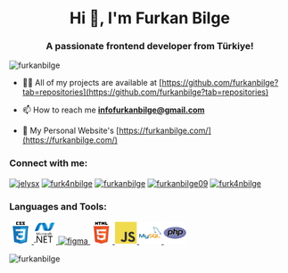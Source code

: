<h1 align="center">Hi 👋, I'm Furkan Bilge</h1>
<h3 align="center">A passionate frontend developer from Türkiye!</h3>

<p align="left"> <img src="https://komarev.com/ghpvc/?username=furkanbilge&label=Profile%20views&color=0e75b6&style=flat" alt="furkanbilge" /> </p>

- 👨‍💻 All of my projects are available at [https://github.com/furkanbilge?tab=repositories](https://github.com/furkanbilge?tab=repositories)

- 📫 How to reach me **infofurkanbilge@gmail.com**

- 📄 My Personal Website's [https://furkanbilge.com/](https://furkanbilge.com/)

<h3 align="left">Connect with me:</h3>
<p align="left">
<a href="https://dev.to/jelysx" target="_blank"><img align="center" src="https://raw.githubusercontent.com/rahuldkjain/github-profile-readme-generator/master/src/images/icons/Social/devto.svg" alt="jelysx" height="30" width="40" /></a>
<a href="https://twitter.com/furk4nbilge" target="_blank"><img align="center" src="https://raw.githubusercontent.com/rahuldkjain/github-profile-readme-generator/master/src/images/icons/Social/twitter.svg" alt="furk4nbilge" height="30" width="40" /></a>
<a href="https://linkedin.com/in/furkanbilge" target="_blank"><img align="center" src="https://raw.githubusercontent.com/rahuldkjain/github-profile-readme-generator/master/src/images/icons/Social/linked-in-alt.svg" alt="furkanbilge" height="30" width="40" /></a>
<a href="https://fb.com/furkanbilge09" target="_blank"><img align="center" src="https://raw.githubusercontent.com/rahuldkjain/github-profile-readme-generator/master/src/images/icons/Social/facebook.svg" alt="furkanbilge09" height="30" width="40" /></a>
<a href="https://instagram.com/furk4nbilge" target="_blank"><img align="center" src="https://raw.githubusercontent.com/rahuldkjain/github-profile-readme-generator/master/src/images/icons/Social/instagram.svg" alt="furk4nbilge" height="30" width="40" /></a>
</p>

<h3 align="left">Languages and Tools:</h3>
<p align="left"> <a href="https://www.w3schools.com/css/" target="__blank" rel="noreferrer"> <img src="https://raw.githubusercontent.com/devicons/devicon/master/icons/css3/css3-original-wordmark.svg" alt="css3" width="40" height="40"/> </a> <a href="https://dotnet.microsoft.com/" target="__blank" rel="noreferrer"> <img src="https://raw.githubusercontent.com/devicons/devicon/master/icons/dot-net/dot-net-original-wordmark.svg" alt="dotnet" width="40" height="40"/> </a> <a href="https://www.figma.com/" target="__blank" rel="noreferrer"> <img src="https://www.vectorlogo.zone/logos/figma/figma-icon.svg" alt="figma" width="40" height="40"/> </a> <a href="https://www.w3.org/html/" target="__blank" rel="noreferrer"> <img src="https://raw.githubusercontent.com/devicons/devicon/master/icons/html5/html5-original-wordmark.svg" alt="html5" width="40" height="40"/> </a> <a href="https://developer.mozilla.org/en-US/docs/Web/JavaScript" target="__blank" rel="noreferrer"> <img src="https://raw.githubusercontent.com/devicons/devicon/master/icons/javascript/javascript-original.svg" alt="javascript" width="40" height="40"/> </a> <a href="https://www.mysql.com/" target="__blank" rel="noreferrer"> <img src="https://raw.githubusercontent.com/devicons/devicon/master/icons/mysql/mysql-original-wordmark.svg" alt="mysql" width="40" height="40"/> </a> <a href="https://www.php.net" target="__blank" rel="noreferrer"> <img src="https://raw.githubusercontent.com/devicons/devicon/master/icons/php/php-original.svg" alt="php" width="40" height="40"/> </a> </p>

<p><img align="center" src="https://github-readme-stats.vercel.app/api/top-langs?username=furkanbilge&show_icons=true&locale=en&layout=compact" alt="furkanbilge" /></p>
